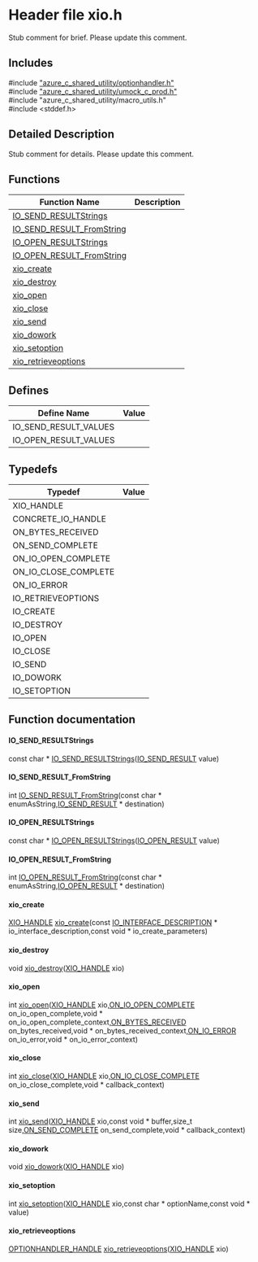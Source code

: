 # Header file xio.h 

Stub comment for brief. Please update this comment.

## Includes

\#include ["azure_c_shared_utility/optionhandler.h"](iot-c-ref-optionhandler-h.md)  
\#include ["azure_c_shared_utility/umock_c_prod.h"](iot-c-ref-umock-c-prod-h.md)  
\#include "azure_c_shared_utility/macro_utils.h"  
\#include <stddef.h>  

## Detailed Description

Stub comment for details. Please update this comment.

## Functions

Function Name                  | Description                                
--------------------------------|---------------------------------------------
[IO_SEND_RESULTStrings](./iot-c-ref-xio-h/io-send-resultstrings.md)            | 
[IO_SEND_RESULT_FromString](./iot-c-ref-xio-h/io-send-result-fromstring.md)            | 
[IO_OPEN_RESULTStrings](./iot-c-ref-xio-h/io-open-resultstrings.md)            | 
[IO_OPEN_RESULT_FromString](./iot-c-ref-xio-h/io-open-result-fromstring.md)            | 
[xio_create](./iot-c-ref-xio-h/xio-create.md)            | 
[xio_destroy](./iot-c-ref-xio-h/xio-destroy.md)            | 
[xio_open](./iot-c-ref-xio-h/xio-open.md)            | 
[xio_close](./iot-c-ref-xio-h/xio-close.md)            | 
[xio_send](./iot-c-ref-xio-h/xio-send.md)            | 
[xio_dowork](./iot-c-ref-xio-h/xio-dowork.md)            | 
[xio_setoption](./iot-c-ref-xio-h/xio-setoption.md)            | 
[xio_retrieveoptions](./iot-c-ref-xio-h/xio-retrieveoptions.md)            | 

## Defines

Define Name                    | Value                                
--------------------------------|---------------------------------------------
IO_SEND_RESULT_VALUES            | 
IO_OPEN_RESULT_VALUES            | 

## Typedefs

Typedef                        | Value                                
--------------------------------|---------------------------------------------
XIO_HANDLE            | 
CONCRETE_IO_HANDLE            | 
ON_BYTES_RECEIVED            | 
ON_SEND_COMPLETE            | 
ON_IO_OPEN_COMPLETE            | 
ON_IO_CLOSE_COMPLETE            | 
ON_IO_ERROR            | 
IO_RETRIEVEOPTIONS            | 
IO_CREATE            | 
IO_DESTROY            | 
IO_OPEN            | 
IO_CLOSE            | 
IO_SEND            | 
IO_DOWORK            | 
IO_SETOPTION            | 

## Function documentation

#### IO_SEND_RESULTStrings 
const char * [IO_SEND_RESULTStrings](#xio_8h_1a416b3c0568688eb7e120d3c125270cf8)([IO_SEND_RESULT](#xio_8h_1af7c3c4f484edf573bac242fa33ff4a27) value)

#### IO_SEND_RESULT_FromString 
int [IO_SEND_RESULT_FromString](#xio_8h_1a9b5782c5469e1ec8da90d71af8b24ceb)(const char * enumAsString,[IO_SEND_RESULT](#xio_8h_1af7c3c4f484edf573bac242fa33ff4a27) * destination)

#### IO_OPEN_RESULTStrings 
const char * [IO_OPEN_RESULTStrings](#xio_8h_1ae5fd5d32cad905d7bd9f27fd6552c660)([IO_OPEN_RESULT](#xio_8h_1a650563dd951fb9c9751f510964f3f36b) value)

#### IO_OPEN_RESULT_FromString 
int [IO_OPEN_RESULT_FromString](#xio_8h_1a663203db6c2aa0154303adc72a7b8b80)(const char * enumAsString,[IO_OPEN_RESULT](#xio_8h_1a650563dd951fb9c9751f510964f3f36b) * destination)

#### xio_create 
[XIO_HANDLE](#xio_8h_1a214682528088ae784e94fbbe26fa4356) [xio_create](#xio_8h_1a598cf4855bf187ba1e3a1829de1d67f7)(const [IO_INTERFACE_DESCRIPTION](#struct_i_o___i_n_t_e_r_f_a_c_e___d_e_s_c_r_i_p_t_i_o_n) * io_interface_description,const void * io_create_parameters)

#### xio_destroy 
void [xio_destroy](#xio_8h_1acf7bf0887a6f4a203740745d27d21bb1)([XIO_HANDLE](#xio_8h_1a214682528088ae784e94fbbe26fa4356) xio)

#### xio_open 
int [xio_open](#xio_8h_1aff8b447060a2e4671fdc6ad93c5654c2)([XIO_HANDLE](#xio_8h_1a214682528088ae784e94fbbe26fa4356) xio,[ON_IO_OPEN_COMPLETE](#xio_8h_1a3acca89b8b5ff3d42b3eaf0b3dbcf7ca) on_io_open_complete,void * on_io_open_complete_context,[ON_BYTES_RECEIVED](#xio_8h_1a13198b46d201d067f60a82c1bf0e5780) on_bytes_received,void * on_bytes_received_context,[ON_IO_ERROR](#xio_8h_1a2761e39867e9372423f77921fc5fd26d) on_io_error,void * on_io_error_context)

#### xio_close 
int [xio_close](#xio_8h_1a83d9da875cf42f4f1ce130664a9b3860)([XIO_HANDLE](#xio_8h_1a214682528088ae784e94fbbe26fa4356) xio,[ON_IO_CLOSE_COMPLETE](#xio_8h_1afdff4c121fba1278335064c5686cc419) on_io_close_complete,void * callback_context)

#### xio_send 
int [xio_send](#xio_8h_1a8055217d505db388235a00b700aa1562)([XIO_HANDLE](#xio_8h_1a214682528088ae784e94fbbe26fa4356) xio,const void * buffer,size_t size,[ON_SEND_COMPLETE](#xio_8h_1a9275b2e616c2abadf629ca3d94d7871f) on_send_complete,void * callback_context)

#### xio_dowork 
void [xio_dowork](#xio_8h_1ad1678d0cc44c83eb2bdc0eee0be12925)([XIO_HANDLE](#xio_8h_1a214682528088ae784e94fbbe26fa4356) xio)

#### xio_setoption 
int [xio_setoption](#xio_8h_1ab842aa9de72d9359ac059be7428c59d5)([XIO_HANDLE](#xio_8h_1a214682528088ae784e94fbbe26fa4356) xio,const char * optionName,const void * value)

#### xio_retrieveoptions 
[OPTIONHANDLER_HANDLE](#optionhandler_8h_1a1989d75401220ac319c1fca9a5a2737b) [xio_retrieveoptions](#xio_8h_1a42cdddeb35bf5a6d45a4a730b1b9e4a5)([XIO_HANDLE](#xio_8h_1a214682528088ae784e94fbbe26fa4356) xio)

